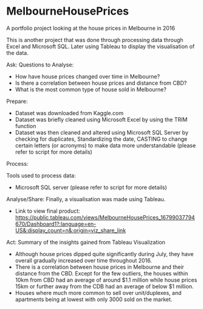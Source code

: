 # MelbourneHousePrices
A portfolio project looking at the house prices in Melbourne in 2016 

This is another project that was done through processing data through Excel and Microsoft SQL. Later using Tableau to display the visualisation of the data.

Ask: Questions to Analyse:
- How have house prices changed over time in Melbourne?
- Is there a correlation between house prices and distance from CBD?
- What is the most common type of house sold in Melbourne?

Prepare:
- Dataset was downloaded from Kaggle.com
- Dataset was briefly cleaned using Microsoft Excel by using the TRIM function
- Dataset was then cleaned and altered using Microsoft SQL Server by checking for duplicates, Standardizing the date, CASTING to change certain letters (or acronyms) to make data more understandable (please refer to script for more details)

Process: 

Tools used to process data:
- Microsoft SQL server (please refer to script for more details)

Analyse/Share: Finally, a visualisation was made using Tableau. 

- Link to view final product: https://public.tableau.com/views/MelbourneHousePrices_16799037794670/Dashboard1?:language=en-US&:display_count=n&:origin=viz_share_link

Act: Summary of the insights gained from Tableau Visualization
- Although house prices dipped quite significantly during July, they have overall gradually increased over time throughout 2016.
- There is a correlation between house prices in Melbourne and their distance from the CBD. Except for the few outliers, the houses within 10km from CBD had an average of around $1.1 million while house prices 15km or further away from the CDB had an average of below $1 million.
- Houses where much more common to sell over unit/duplexes, and apartments being at lowest with only 3000 sold on the market.

